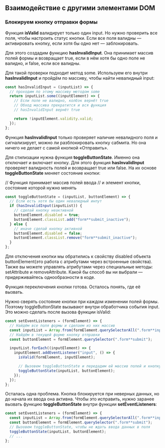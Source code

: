 ## Взаимодействие с другими элементами DOM

### Блокируем кнопку отправки формы

Функция **isValid** валидирует только один input. Но нужно проверить все поля, чтобы настроить статус кнопки. Если все поля валидны — активировать кнопку, если хотя бы одно нет — заблокировать.

Для этого создадим функцию **hasInvalidInput**. Она принимает массив полей формы и возвращает true, если в нём хотя бы одно поле не валидно, и false, если все валидны.

Для такой проверки подходит метод some. Используем его внутри **hasInvalidInput** и пройдём по массиву, чтобы найти невалидный input:

```javascript
const hasInvalidInput = (inputList) => {
  // проходим по этому массиву методом some
  return inputList.some((inputElement) => {
    // Если поле не валидно, колбэк вернёт true
    // Обход массива прекратится и вся функция
    // hasInvalidInput вернёт true

    return !inputElement.validity.valid;
  });
};
```

Функция **hasInvalidInput** только проверяет наличие невалидного поля и сигнализирует, можно ли разблокировать кнопку сабмита. Но она ничего не делает с самой кнопкой «Отправить».

Для стилизации нужна функция **toggleButtonState**. Именно она отключает и включает кнопку. Для этого функция **hasInvalidInput** проверяет валидность полей и возвращает true или false. На их основе **toggleButtonState** меняет состояние кнопки:

// Функция принимает массив полей ввода
// и элемент кнопки, состояние которой нужно менять

```javascript
const toggleButtonState = (inputList, buttonElement) => {
  // Если есть хотя бы один невалидный инпут
  if (hasInvalidInput(inputList)) {
    // сделай кнопку неактивной
    buttonElement.disabled = true;
    buttonElement.classList.add("form**submit_inactive");
  } else {
    // иначе сделай кнопку активной
    buttonElement.disabled = false;
    buttonElement.classList.remove("form**submit_inactive");
  }
};
```

Для отключения кнопки мы обратились к свойству disabled объекта buttonElement(это работа с атрибутами через встроенные свойства). Также вы можете управлять атрибутами через специальные методы: setAttribute и removeAttribute. Какой бы способ вы ни выбрали — придерживайтесь однообразности в коде.

Функция переключения кнопки готова. Осталось понять, где её вызвать.

Нужно сверять состояние кнопки при каждом изменении полей формы. Поэтому toggleButtonState вызывают внутри обработчика события input.
Это можно сделать после вызова функции isValid:

```javascript
const setEventListeners = (formElement) => {
  // Найдём все поля формы и сделаем из них массив
  const inputList = Array.from(formElement.querySelectorAll(".form**input"));
  // Найдём в текущей форме кнопку отправки
  const buttonElement = formElement.querySelector(".form**submit");

  inputList.forEach((inputElement) => {
    inputElement.addEventListener("input", () => {
      isValid(formElement, inputElement);

      // Вызовем toggleButtonState и передадим ей массив полей и кнопку
      toggleButtonState(inputList, buttonElement);
    });
  });
};
```

Осталась одна проблема. Кнопка блокируется при неверных данных, но до начала их ввода она активна.
Чтобы это исправить, нужно заранее вызвать функцию **toggleButtonState** внутри функции **setEventListeners**:

```javascript
const setEventListeners = (formElement) => {
  const inputList = Array.from(formElement.querySelectorAll(".form**input"));
  const buttonElement = formElement.querySelector(".form**submit");
  // Вызовем toggleButtonState, чтобы не ждать ввода данных в поля
  toggleButtonState(inputList, buttonElement);
  // ...
};
```
